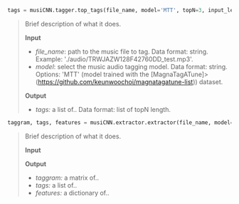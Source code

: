 ```python
tags = musiCNN.tagger.top_tags(file_name, model='MTT', topN=3, input_length=3, input_overlap=None)
```
> Brief description of what it does.
>
>**Input**
>- *file_name*: path to the music file to tag. Data format: string. Example: './audio/TRWJAZW128F42760DD_test.mp3'.
>- *model*: select the music audio tagging model. Data format: string. Options: 'MTT' (model trained with the [MagnaTagATune]>(https://github.com/keunwoochoi/magnatagatune-list)) dataset.
>
>**Output**
>- *tags:* a list of.. Data format: list of topN length.

```python
taggram, tags, features = musiCNN.extractor.extractor(file_name, model='MTT', input_length=3, input_overlap=None, extract_features=False)
```
> Brief description of what it does.
>
>**Input**
>
>**Output**
>- *taggram:* a matrix of..
>- *tags:* a list of..
>- *features:* a dictionary of..


